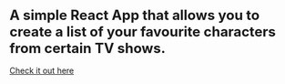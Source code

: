 <h1 style="font-size: 24px"><strong>A simple React App that allows you to create a list of your favourite characters from certain TV shows.</strong></h1>
  <div><a href="git@github.com:blai0264/Fav-Things.git">Check it out here</a></div>
